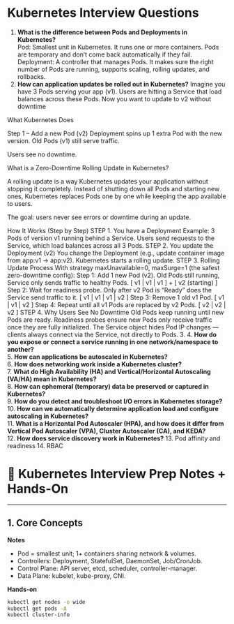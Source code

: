 # Kubernetes Interview Questions

1. **What is the difference between Pods and Deployments in Kubernetes?**  
Pod: Smallest unit in Kubernetes. It runs one or more containers. Pods are temporary and don’t come back automatically if they fail.
Deployment: A controller that manages Pods. It makes sure the right number of Pods are running, supports scaling, rolling updates, and rollbacks.
2. **How can application updates be rolled out in Kubernetes?**                                                                                                     Imagine you have 3 Pods serving your app (v1). Users are hitting a Service that load balances across these Pods.                                                  Now you want to update to v2 without downtime                                                                                                                       

What Kubernetes Does

Step 1 – Add a new Pod (v2)
Deployment spins up 1 extra Pod with the new version.
Old Pods (v1) still serve traffic.

Users see no downtime.      

What is a Zero-Downtime Rolling Update in Kubernetes?

A rolling update is a way Kubernetes updates your application without stopping it completely.
Instead of shutting down all Pods and starting new ones, Kubernetes replaces Pods one by one while keeping the app available to users.

The goal: users never see errors or downtime during an update.

How It Works (Step by Step)
STEP 1. You have a Deployment
  Example:
  3 Pods of version v1 running behind a Service.
  Users send requests to the Service, which load balances across all 3 Pods.
STEP 2. You update the Deployment (v2)
  You change the Deployment (e.g., update container image from app:v1 → app:v2).
  Kubernetes starts a rolling update.
STEP 3. Rolling Update Process
With strategy maxUnavailable=0, maxSurge=1 (the safest zero-downtime config):
Step 1: Add 1 new Pod (v2).
Old Pods still running, Service only sends traffic to healthy Pods.
[ v1 | v1 | v1 ] + [ v2 (starting) ]
Step 2: Wait for readiness probe.
Only after v2 Pod is “Ready” does the Service send traffic to it.
[ v1 | v1 | v1 | v2 ]
Step 3: Remove 1 old v1 Pod.
[ v1 | v1 | v2 ]
Step 4: Repeat until all v1 Pods are replaced by v2 Pods.
[ v2 | v2 | v2 ]
STEP 4. Why Users See No Downtime
Old Pods keep running until new Pods are ready.
Readiness probes ensure new Pods only receive traffic once they are fully initialized.
The Service object hides Pod IP changes — clients always connect via the Service, not directly to Pods.
3. 
4. **How do you expose or connect a service running in one network/namespace to another?**  
5. **How can applications be autoscaled in Kubernetes?**  
6. **How does networking work inside a Kubernetes cluster?**  
7. **What do High Availability (HA) and Vertical/Horizontal Autoscaling (VA/HA) mean in Kubernetes?**  
8. **How can ephemeral (temporary) data be preserved or captured in Kubernetes?**  
9. **How do you detect and troubleshoot I/O errors in Kubernetes storage?**  
10. **How can we automatically determine application load and configure autoscaling in Kubernetes?**  
11. **What is a Horizontal Pod Autoscaler (HPA), and how does it differ from Vertical Pod Autoscaler (VPA), Cluster Autoscaler (CA), and KEDA?**  
12. **How does service discovery work in Kubernetes?**
13. Pod affinity and readiness
14. RBAC


# 📘 Kubernetes Interview Prep Notes + Hands-On

---

## 1. Core Concepts
**Notes**
- Pod = smallest unit; 1+ containers sharing network & volumes.  
- Controllers: Deployment, StatefulSet, DaemonSet, Job/CronJob.  
- Control Plane: API server, etcd, scheduler, controller-manager.  
- Data Plane: kubelet, kube-proxy, CNI.  

**Hands-on**
```bash
kubectl get nodes -o wide
kubectl get pods -A
kubectl cluster-info
